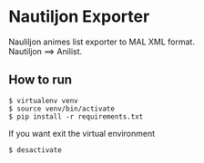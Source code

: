 # Nautiljon Exporter

Nauliljon animes list exporter to MAL XML format. \
Nautiljon ==> Anilist.

## How to run
```shell
$ virtualenv venv
$ source venv/bin/activate
$ pip install -r requirements.txt
```
If you want exit the virtual environment
```shell
$ desactivate
```
